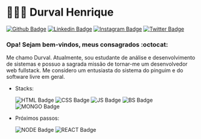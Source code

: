 # 👨🏾‍💻 Durval Henrique
[![Github Badge](https://img.shields.io/badge/github-%23100000.svg?&style=for-the-badge&logo=github&logoColor=white&link=https://github.com/Lavrudin)](https://github.com/Lavrudin)
[![Linkedin Badge](https://img.shields.io/badge/linkedin-%230077B5.svg?&style=for-the-badge&logo=linkedin&logoColor=white&link=https://www.linkedin.com/in/durval-henrique-de-souza-6555731a0/)](https://www.linkedin.com/in/durval-henrique-de-souza-6555731a0/)
[![Instagram Badge](https://img.shields.io/badge/instagram-%23E4405F.svg?&style=for-the-badge&logo=instagram&logoColor=white&link=https://www.instagram.com/durvalhenriquee/?hl=pt-br)](https://www.instagram.com/durvalhenriquee/?hl=pt-br)
[![Twitter Badge](https://img.shields.io/badge/twitter-%231DA1F2.svg?&style=for-the-badge&logo=twitter&logoColor=white&link=https://twitter.com/lavrudinho)](https://twitter.com/lavrudinho)


### Opa! Sejam bem-vindos, meus consagrados :octocat: 
Me chamo Durval. Atualmente, sou estudante de análise e desenvolvimento de sistemas e possuo a sagrada missão de tornar-me um desenvolvedor web fullstack. Me considero um entusiasta do sistema do pinguim e do software livre em geral. 

- Stacks:

  ![HTML Badge](https://img.shields.io/badge/html5%20-%23E34F26.svg?&style=for-the-badge&logo=html5&logoColor=white)
  ![CSS Badge](https://img.shields.io/badge/css3%20-%231572B6.svg?&style=for-the-badge&logo=css3&logoColor=white)
  ![JS Badge](https://img.shields.io/badge/javascript%20-%23323330.svg?&style=for-the-badge&logo=javascript&logoColor=%23F7DF1E)
  ![BS Badge](https://img.shields.io/badge/bootstrap%20-%23563D7C.svg?&style=for-the-badge&logo=bootstrap&logoColor=white)
  ![MONGO Badge](https://img.shields.io/badge/MongoDB-%234ea94b.svg?&style=for-the-badge&logo=mongodb&logoColor=white)

  
 - Próximos passos:

   ![NODE Badge](https://img.shields.io/badge/node.js%20-%2343853D.svg?&style=for-the-badge&logo=node.js&logoColor=white)
   ![REACT Badge](https://img.shields.io/badge/react%20-%2320232a.svg?&style=for-the-badge&logo=react&logoColor=%2361DAFB)
   

<!--
**Lavrudin/Lavrudin** is a ✨ _special_ ✨ repository because its `README.md` (this file) appears on your GitHub profile.
